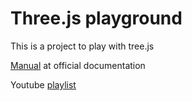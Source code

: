# Three.js playground

This is a project to play with tree.js

[Manual](https://threejs.org/manual/#en/fundamentals) at official documentation 

Youtube [playlist](https://www.youtube.com/watch?v=UJjzYK5pRcs&list=PLEXzUhnWfEhgTVL_r3_njztkZdeQGNJCR)

